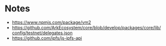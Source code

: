 # Notes

* https://www.npmjs.com/package/vm2
* https://github.com/ArkEcosystem/core/blob/develop/packages/core/lib/config/testnet/delegates.json
* https://github.com/ipfs/js-ipfs-api